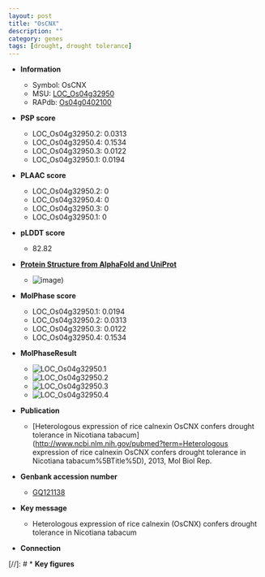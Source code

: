 ```yaml
---
layout: post
title: "OsCNX"
description: ""
category: genes
tags: [drought, drought tolerance]
---
```


* **Information**  
    + Symbol: OsCNX  
    + MSU: [LOC_Os04g32950](http://rice.plantbiology.msu.edu/cgi-bin/ORF_infopage.cgi?orf=LOC_Os04g32950)  
    + RAPdb: [Os04g0402100](http://rapdb.dna.affrc.go.jp/viewer/gbrowse_details/irgsp1?name=Os04g0402100)  

* **PSP score**  
    + LOC_Os04g32950.2: 0.0313 
    + LOC_Os04g32950.4: 0.1534 
    + LOC_Os04g32950.3: 0.0122 
    + LOC_Os04g32950.1: 0.0194 

* **PLAAC score**  
    + LOC_Os04g32950.2: 0 
    + LOC_Os04g32950.4: 0 
    + LOC_Os04g32950.3: 0 
    + LOC_Os04g32950.1: 0 

* **pLDDT score**
    + 82.82

* **[Protein Structure from AlphaFold and UniProt](https://www.uniprot.org/uniprotkb/Q7XV86/entry#structure)**
    + ![image](https://ricepsp.github.io/images/Q7/AF-Q7XV86-F1.png))

* **MolPhase score**
    + LOC_Os04g32950.1: 0.0194
    + LOC_Os04g32950.2: 0.0313
    + LOC_Os04g32950.3: 0.0122
    + LOC_Os04g32950.4: 0.1534

* **MolPhaseResult**
    + ![LOC_Os04g32950.1](https://ricepsp.github.io/pictures/LOC_Os04g/LOC_Os04g32950.1.png)
    + ![LOC_Os04g32950.2](https://ricepsp.github.io/pictures/LOC_Os04g/LOC_Os04g32950.2.png)
    + ![LOC_Os04g32950.3](https://ricepsp.github.io/pictures/LOC_Os04g/LOC_Os04g32950.3.png)
    + ![LOC_Os04g32950.4](https://ricepsp.github.io/pictures/LOC_Os04g/LOC_Os04g32950.4.png)

* **Publication**  
    + [Heterologous expression of rice calnexin OsCNX confers drought tolerance in Nicotiana tabacum](http://www.ncbi.nlm.nih.gov/pubmed?term=Heterologous expression of rice calnexin OsCNX confers drought tolerance in Nicotiana tabacum%5BTitle%5D), 2013, Mol Biol Rep.

* **Genbank accession number**  
    + [GQ121138](http://www.ncbi.nlm.nih.gov/nuccore/GQ121138)

* **Key message**  
    + Heterologous expression of rice calnexin (OsCNX) confers drought tolerance in Nicotiana tabacum

* **Connection**  

[//]: # * **Key figures**  


